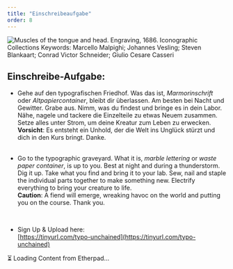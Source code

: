 ```yaml
---
title: "Einschreibeaufgabe"
order: 8
---
```



![Muscles of the tongue and head. Engraving, 1686. Iconographic Collections Keywords: Marcello Malpighi; Johannes Vesling; Steven Blankaart; Conrad Victor Schneider; Giulio Cesare Casseri](https://upload.wikimedia.org/wikipedia/commons/thumb/1/19/Muscles_of_the_tongue_and_head._Engraving%2C_1686._Wellcome_V0007783EL.jpg/1024px-Muscles_of_the_tongue_and_head._Engraving%2C_1686._Wellcome_V0007783EL.jpg?20141027215240)
## Einschreibe-Aufgabe:



* Gehe auf den typografischen Friedhof. Was das ist, _Marmorinschrift_ oder _Altpapiercontainer_, bleibt dir überlassen. Am besten bei Nacht und Gewitter. Grabe aus. Nimm, was du findest und bringe es in dein Labor. Nähe, nagele und tackere die Einzelteile zu etwas Neuem zusammen. Setze alles unter Strom, um deine Kreatur zum Leben zu erwecken.   
**Vorsicht**: Es entsteht ein Unhold, der die Welt ins Unglück stürzt und dich in den Kurs bringt. Danke.
<br><br>

* Go to the typographic graveyard. What it is, _marble lettering_ or _waste paper container_, is up to you. Best at night and during a thunderstorm. Dig it up. Take what you find and bring it to your lab. Sew, nail and staple the individual parts together to make something new. Electrify everything to bring your creature to life.   
**Caution**: A fiend will emerge, wreaking havoc on the world and putting you on the course. Thank you.

<br>

* Sign Up & Upload here:  
[https://tinyurl.com/typo-unchained](https://tinyurl.com/typo-unchained)

<div id="submissions-00" class="pad-content">⏳ Loading Content from Etherpad...</div>
